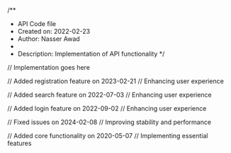 /**
 * API Code file
 * Created on: 2022-02-23
 * Author: Nasser Awad
 *
 * Description: Implementation of API functionality
 */
 
// Implementation goes here


// Added registration feature on 2023-02-21
// Enhancing user experience

// Added search feature on 2022-07-03
// Enhancing user experience

// Added login feature on 2022-09-02
// Enhancing user experience

// Fixed issues on 2024-02-08
// Improving stability and performance

// Added core functionality on 2020-05-07
// Implementing essential features
